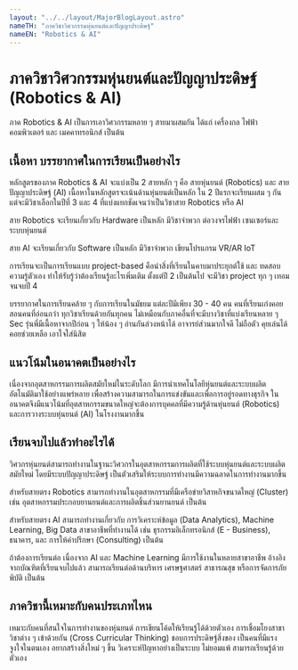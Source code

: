 ```yaml
---
layout: "../../layout/MajorBlogLayout.astro"
nameTH: "ภาควิชาวิศวกรรมหุ่นยนต์และปัญญาประดิษฐ์"
nameEN: "Robotics & AI"
---
```



# ภาควิชาวิศวกรรมหุ่นยนต์และปัญญาประดิษฐ์ (Robotics & AI)
ภาค Robotics & AI เป็นการเอาวิศวกรรมหลาย ๆ สายมาผสมกัน ได้แก่ เครื่องกล ไฟฟ้า คอมพิวเตอร์ และ เมคคาทรอนิกส์ เป็นต้น


## เนื้อหา บรรยากาศในการเรียนเป็นอย่างไร
หลักสูตรของภาค Robotics & AI จะแบ่งเป็น 2 สายหลัก ๆ คือ สายหุ่นยนต์ (Robotics) และ สายปัญญาประดิษฐ์ (AI) เนื้อหาในหลักสูตรจะเน้นด้านหุ่นยนต์เป็นหลัก ใน 2 ปีแรกจะเรียนผสม ๆ กัน แต่จะมีวิชาเลือกในปีที่ 3 และ 4 ที่แบ่งแยกชัดเจนว่าเป็นวิชาสาย Robotics หรือ AI

สาย Robotics จะเรียนเกี่ยวกับ Hardware เป็นหลัก มีวิชาจำพวก ต่อวงจรไฟฟ้า เซนเซอร์และระบบหุ่นยนต์

สาย AI จะเรียนเกี่ยวกับ Software เป็นหลัก มีวิชาจำพวก เขียนโปรแกรม VR/AR IoT

การเรียนจะเป็นการเรียนแบบ project-based คือนำสิ่งที่เรียนในคาบมาประยุกต์ใช้ และ ทดสอบความรู้ตัวเอง ทำให้รับรู้ว่าต้องเรืยนรู้อะไรเพิ่มเติม ตั้งแต่ปี 2 เป็นต้นไป จะมีวิชา project ทุก ๆ เทอม จนจบปี 4

บรรยากาศในการเรียนคล้าย ๆ กับการเรียนในมัธยม แต่ละปีมีเพียง 30 - 40 คน คนที่เรียนเก่งคอยสอนคนที่อ่อนกว่า ทุกวิชาเรียนด้วยกันทุกคน ไม่เหมือนกับภาคอื่นที่จะมีบางวิชาที่แบ่งเรียนหลาย ๆ Sec รุ่นพี่มีเนื้อหาจากปีก่อน ๆ ให้น้อง ๆ อ่านกันล่วงหน้าได้ อาจารย์ส่วนมากใจดี ไม่ถือตัว คุยเล่นได้ คอยช่วยเหลือ เอาใจใส่นิสิต


## แนวโน้มในอนาคตเป็นอย่างไร
เนื่องจากอุตสาหกรรมการผลิตสมัยใหม่ในระดับโลก มีการนำเทคโนโลยีหุ่นยนต์และระบบผลิตอัตโนมัติมาใช้อย่างแพร่หลาย เพื่อสร้างความสามารถในการแข่งขันและเพื่อการอยู่รอดทางธุรกิจ ในอนาคตจึงมีแนวโน้มที่อุตสาหกรรมขนาดใหญ่จะต้องการบุคคลที่มีความรู้ด้านหุ่นยนต์ (Robotics) และการวางระบบหุ่นยนต์ (AI) ในโรงงานมากขึ้น


## เรียนจบไปแล้วทำอะไรได้
วิศวกรหุ่นยนต์สามารถทำงานในฐานะวิศวกรในอุตสาหกรรมการผลิตที่ใช้ระบบหุ่นยนต์และระบบผลิตสมัยใหม่ โดยมีระบบปัญญาประดิษฐ์ เป็นตัวเสริมให้ระบบการทำงานมีความฉลาดในการทำงานมากขึ้น

สำหรับสายตรง Robotics สามารถทำงานในอุตสาหกรรมที่มีเครือข่ายวิสาหกิจขนาดใหญ่ (Cluster)  เช่น อุตสาหกรรมประกอบยานยนต์และการผลิตชิ้นส่วนยานยนต์ เป็นต้น

สำหรับสายตรง AI สามารถทำงานเกี่ยวกับ การวิเคราะห์ข้อมูล (Data Analytics), Machine Learning, Big Data สาขาอาชีพที่ทำงานได้ เช่น ธุรกรรมอิเล็กทรอนิกส์ (E - Business), ธนาคาร, และ การให้คำปรึกษา (Consulting) เป็นต้น

ถ้าต้องการเรียนต่อ เนื่องจาก AI และ Machine Learning มีการใช้งานในหลายสาขาอาชีพ อ้างอิงจากบัณฑิตที่เรียนจบไปแล้ว สามารถเรียนต่อด้านบริหาร เศรษฐศาสตร์ สาธารณสุข หรือการจัดการภัยพิบัติ เป็นต้น


## ภาควิชานี้เหมาะกับคนประเภทไหน
เหมาะกับคนที่สนใจในการทำงานของหุ่นยนต์ การเขียนโค้ดให้เรียนรู้ได้ด้วยตัวเอง การเชื่อมโยงสาขาวิชาต่าง ๆ เข้าด้วยกัน (Cross Curricular Thinking) ชอบการประดิษฐ์สิ่งของ เป็นคนที่มีแรงจูงใจในตนเอง อยากสร้างสิ่งใหม่ ๆ ขึ้น วิเคราะห์ปัญหาอย่างเป็นระบบ ไม่ยอมแพ้ สามารถเรียนรู้ด้วยตัวเอง